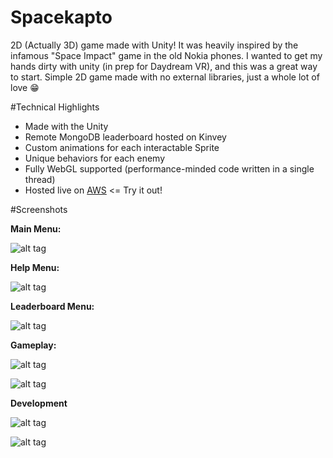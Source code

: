 # Spacekapto
2D (Actually 3D) game made with Unity! It was heavily inspired by the infamous "Space Impact" game in the old Nokia phones. I wanted to get my hands dirty with unity (in prep for Daydream VR), and this was a great way to start. Simple 2D game made with no external libraries, just a whole
lot of love :grin:

#Technical Highlights
  - Made with the Unity 
  - Remote MongoDB leaderboard hosted on Kinvey
  - Custom animations for each interactable Sprite
  - Unique behaviors for each enemy
  - Fully WebGL supported (performance-minded code written in a single thread)
  - Hosted live on [AWS] <= Try it out!
  
  
  [AWS]:<http://spacekapto.s3-website-us-west-2.amazonaws.com>
  
  #Screenshots
  
  **Main Menu:**
  
  ![alt tag](https://github.com/laviathor/Spacekapto/blob/master/screenshots/menu_screen.jpeg)
  
  
  **Help Menu:**
  
  ![alt tag](https://github.com/laviathor/Spacekapto/blob/master/screenshots/help_screen.jpeg)
  
  
  **Leaderboard Menu:**
  
  ![alt tag](https://github.com/laviathor/Spacekapto/blob/master/screenshots/leaderboard_screen.jpeg)
  
  
  **Gameplay:**
  
  ![alt tag](https://github.com/laviathor/Spacekapto/blob/master/screenshots/gameplay_screen.jpeg)
  
  ![alt tag](https://github.com/laviathor/Spacekapto/blob/master/screenshots/boss_screenshot.jpeg)
   
   
  **Development**
  
  ![alt tag](https://github.com/laviathor/Spacekapto/blob/master/screenshots/editor_screenshot.jpeg)
   
  ![alt tag](https://github.com/laviathor/Spacekapto/blob/master/screenshots/code_screenshot.jpeg)
    
